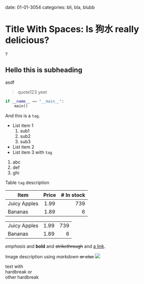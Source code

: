 date: 01-01-3054
categories: bli, bla, blubb

# Title With Spaces: Is 狗水 really delicious?

?

## Hello this is subheading
asdf
> quote123
> yeet

```python
if __name__ == "__main__":
    main()
```

And this is a `tag`.

- List item 1
  1. sub1
  2. sub2
  3. sub3
- List item 2
- List item 3 with `tag`

1. abc
2. def
3. ghi

<table-title>Table `tag` description</table-title>

| Item         | Price | # In stock |
|--------------|:-----:|-----------:|
| Juicy Apples |  1.99 |        739 |
| Bananas      |  1.89 |          6 |

||||
|--------------|:-----:|-----------:|
| Juicy Apples |  1.99 |        739 |
| Bananas      |  1.89 |          6 |

_emphasis_ and __bold__ and ~~strikethrough~~ and [a link](url).

<figure-title>Image description using _markdown_ ~~or else~~</figure-title>
![](url)

text with<br>
hardbreak or     
other hardbreak

